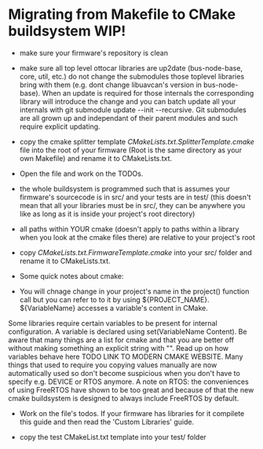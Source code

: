 # Migrating from Makefile to CMake buildsystem WIP!

- make sure your firmware's repository is clean 
- make sure all top level ottocar libraries are up2date (bus-node-base, core, util, etc.) do not change the submodules those toplevel libraries bring with them (e.g. dont change libuavcan's version in bus-node-base). When an update is required for those internals the corresponding library will introduce the change and you can batch update all your internals with  git submodule update --init --recursive. Git submodules are all grown up and independant of their parent modules and such require explicit updating.

- copy the cmake splitter template *CMakeLists.txt.SplitterTemplate.cmake* file into the root of your firmware (Root is the same directory as your own Makefile) and rename it to CMakeLists.txt.
- Open the file and work on the TODOs.

- the whole buildsystem is programmed such that is assumes your firmware's sourcecode is in src/ and your tests are in test/
  (this doesn't mean that all your libraries must be in src/, they can be anywhere you like as long as it is inside your project's root directory)
- all paths within YOUR cmake (doesn't apply to paths within a library when you look at the cmake files there)
  are relative to your project's root

- copy *CMakeLists.txt.FirmwareTemplate.cmake* into your src/ folder and
  rename it to CMakeLists.txt.
- Some quick notes about cmake:
- You will chnage change in your project's name in the project() function call but you can refer to to it by using ${PROJECT_NAME}. ${VariableName} accesses a variable's content in CMake.

Some libraries require certain variables to be present for internal configuration.
A variable is declared using set(VariableName Content). Be aware that many things are a list for cmake and that you are better off without making something an explicit string with "".
Read up on how variables behave here TODO LINK TO MODERN CMAKE WEBSITE.
Many things that used to require you copying values manually are now automatically used so don't become suspicious when you don't have to specify e.g. DEVICE or RTOS anymore. A note on RTOS: the conveniences of using FreeRTOS have shown to be too great and because of that the new cmake buildsystem is designed to always include FreeRTOS by default.

- Work on the file's todos. If your firmware has libraries for it compilete this guide and then read the 'Custom Libraries' guide.


- copy the test CMakeList.txt template into your test/ folder


